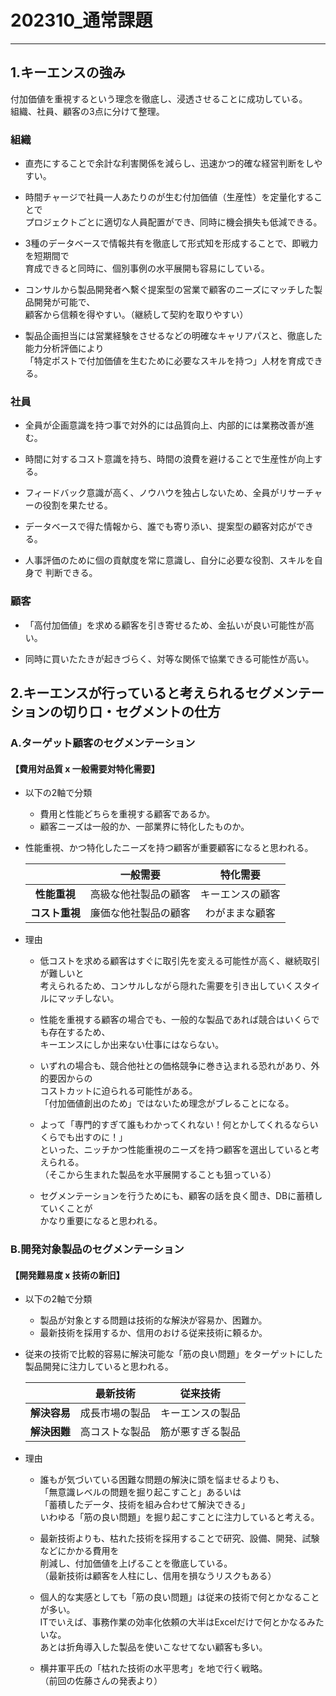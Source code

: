 
# 202310_通常課題

---

## 1.キーエンスの強み

  付加価値を重視するという理念を徹底し、浸透させることに成功している。  
  組織、社員、顧客の3点に分けて整理。

### 組織

- 直売にすることで余計な利害関係を減らし、迅速かつ的確な経営判断をしやすい。

- 時間チャージで社員一人あたりのが生む付加価値（生産性）を定量化することで  
  プロジェクトごとに適切な人員配置ができ、同時に機会損失も低減できる。

- 3種のデータベースで情報共有を徹底して形式知を形成することで、即戦力を短期間で  
  育成できると同時に、個別事例の水平展開も容易にしている。

- コンサルから製品開発者へ繫ぐ提案型の営業で顧客のニーズにマッチした製品開発が可能で、  
  顧客から信頼を得やすい。（継続して契約を取りやすい）

- 製品企画担当には営業経験をさせるなどの明確なキャリアパスと、徹底した能力分析評価により  
  「特定ポストで付加価値を生むために必要なスキルを持つ」人材を育成できる。

### 社員

- 全員が企画意識を持つ事で対外的には品質向上、内部的には業務改善が進む。

- 時間に対するコスト意識を持ち、時間の浪費を避けることで生産性が向上する。

- フィードバック意識が高く、ノウハウを独占しないため、全員がリサーチャーの役割を果たせる。

- データベースで得た情報から、誰でも寄り添い、提案型の顧客対応ができる。

- 人事評価のために個の貢献度を常に意識し、自分に必要な役割、スキルを自身で  判断できる。

### 顧客

- 「高付加価値」を求める顧客を引き寄せるため、金払いが良い可能性が高い。

- 同時に買いたたきが起きづらく、対等な関係で協業できる可能性が高い。

## 2.キーエンスが行っていると考えられるセグメンテーションの切り口・セグメントの仕方

### A.ターゲット顧客のセグメンテーション

#### 【費用対品質 x 一般需要対特化需要】

- 以下の2軸で分類
  - 費用と性能どちらを重視する顧客であるか。
  - 顧客ニーズは一般的か、一部業界に特化したものか。

- 性能重視、かつ特化したニーズを持つ顧客が重要顧客になると思われる。

  |               | 一般需要            | 特化需要        |
  |:-------------:|:------------------:|:---------------:|
  | **性能重視**   | 高級な他社製品の顧客 | キーエンスの顧客 |
  | **コスト重視** | 廉価な他社製品の顧客 | わがままな顧客   |

- 理由
  - 低コストを求める顧客はすぐに取引先を変える可能性が高く、継続取引が難しいと  
    考えられるため、コンサルしながら隠れた需要を引き出していくスタイルにマッチしない。  

  - 性能を重視する顧客の場合でも、一般的な製品であれば競合はいくらでも存在するため、  
    キーエンスにしか出来ない仕事にはならない。

  - いずれの場合も、競合他社との価格競争に巻き込まれる恐れがあり、外的要因からの  
    コストカットに迫られる可能性がある。  
   「付加価値創出のため」ではないため理念がブレることになる。

  - よって「専門的すぎて誰もわかってくれない！何とかしてくれるならいくらでも出すのに！」  
    といった、ニッチかつ性能重視のニーズを持つ顧客を選出していると考えられる。  
    （そこから生まれた製品を水平展開することも狙っている）
  
  - セグメンテーションを行うためにも、顧客の話を良く聞き、DBに蓄積していくことが  
    かなり重要になると思われる。

### B.開発対象製品のセグメンテーション

#### 【開発難易度 x 技術の新旧】

- 以下の2軸で分類
  - 製品が対象とする問題は技術的な解決が容易か、困難か。
  - 最新技術を採用するか、信用のおける従来技術に頼るか。

- 従来の技術で比較的容易に解決可能な「筋の良い問題」をターゲットにした  
  製品開発に注力していると思われる。

  |               | 最新技術           | 従来技術        |
  |:-------------:|:-----------------:|:--------------:|
  | **解決容易**   | 成長市場の製品     | キーエンスの製品 |
  | **解決困難**   | 高コストな製品     | 筋が悪すぎる製品 |

- 理由

  - 誰もが気づいている困難な問題の解決に頭を悩ませるよりも、  
    「無意識レベルの問題を掘り起こすこと」あるいは  
    「蓄積したデータ、技術を組み合わせて解決できる」  
    いわゆる「筋の良い問題」を掘り起こすことに注力していると考える。

  - 最新技術よりも、枯れた技術を採用することで研究、設備、開発、試験などにかかる費用を  
    削減し、付加価値を上げることを徹底している。  
    （最新技術は顧客を人柱にし、信用を損なうリスクもある）

  - 個人的な実感としても「筋の良い問題」は従来の技術で何とかなることが多い。  
    ITでいえば、事務作業の効率化依頼の大半はExcelだけで何とかなるみたいな。  
    あとは折角導入した製品を使いこなせてない顧客も多い。

  - 横井軍平氏の「枯れた技術の水平思考」を地で行く戦略。  
    （前回の佐藤さんの発表より）
